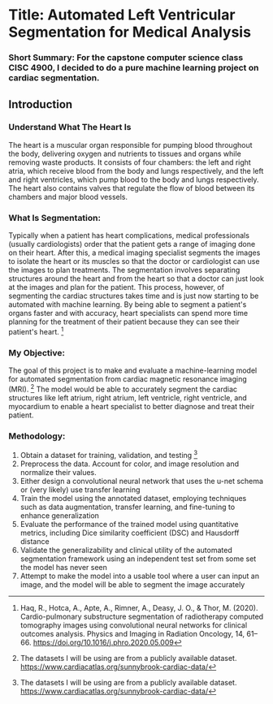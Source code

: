 # Title: Automated Left Ventricular Segmentation for Medical Analysis

### Short Summary: For the capstone computer science class CISC 4900, I decided to do a pure machine learning project on cardiac segmentation.


## Introduction

### Understand What The Heart Is
The heart is a muscular organ responsible for pumping blood throughout the body, delivering oxygen and nutrients to tissues and organs while removing waste products. 
It consists of four chambers: the left and right atria, which receive blood from the body and lungs respectively, and the left and right ventricles, which pump blood to the body and lungs respectively. 
The heart also contains valves that regulate the flow of blood between its chambers and major blood vessels.

### What Is Segmentation:
Typically when a patient has heart complications, medical professionals (usually cardiologists) order that the patient gets a range of imaging done on their heart. 
After this, a medical imaging specialist segments the images to isolate the heart or its muscles so that the doctor or cardiologist can use the images to plan treatments. 
The segmentation involves separating structures around the heart and from the heart so that a doctor can just look at the images and plan for the patient. 
This process, however, of segmenting the cardiac structures takes time and is just now starting to be automated with machine learning. 
By being able to segment a patient's organs faster and with accuracy, heart specialists can spend more time planning for the treatment of their patient because they can see their patient's heart. [^1]

### My Objective:
The goal of this project is to make and evaluate a machine-learning model for automated segmentation from cardiac magnetic resonance imaging (MRI). [^2]
The model would be able to accurately segment the cardiac structures like left atrium, right atrium, left ventricle, right ventricle, and myocardium to enable a heart specialist to better diagnose and treat their patient.

### Methodology:
1. Obtain a dataset for training, validation, and testing [^2]
2. Preprocess the data. Account for color, and image resolution and normalize their values.
3. Either design a convolutional neural network that uses the u-net schema or (very likely) use transfer learning
4. Train the model using the annotated dataset, employing techniques such as data augmentation, transfer learning, and fine-tuning to enhance generalization
5. Evaluate the performance of the trained model using quantitative metrics, including Dice similarity coefficient (DSC) and Hausdorff distance
6.  Validate the generalizability and clinical utility of the automated segmentation framework using an independent test set from some set the model has never seen
7.  Attempt to make the model into a usable tool where a user can input an image, and the model will be able to segment the image accurately 



[^1]: Haq, R., Hotca, A., Apte, A., Rimner, A., Deasy, J. O., & Thor, M. (2020). 
Cardio-pulmonary substructure segmentation of radiotherapy computed tomography images using convolutional neural networks for clinical outcomes analysis. 
Physics and Imaging in Radiation Oncology, 14, 61–66. https://doi.org/10.1016/j.phro.2020.05.009
[^2]: The datasets I will be using are from a publicly available dataset. https://www.cardiacatlas.org/sunnybrook-cardiac-data/
